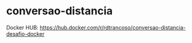 # conversao-distancia 

Docker HUB: https://hub.docker.com/r/rdtrancoso/conversao-distancia-desafio-docker